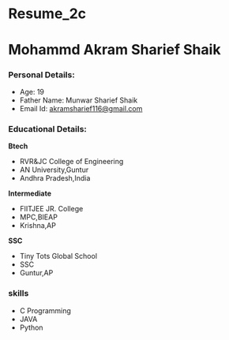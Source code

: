 # Resume_2c
# Mohammd Akram Sharief Shaik
#####
### Personal Details:
- Age: 19
- Father Name: Munwar Sharief Shaik
- Email Id: akramsharief116@gmail.com
### Educational Details:

**Btech**
- RVR&JC College of Engineering
- AN University,Guntur
- Andhra Pradesh,India

**Intermediate**
- FIITJEE JR. College
- MPC,BIEAP
- Krishna,AP

**SSC**
- Tiny Tots Global School
- SSC
- Guntur,AP

### skills
- C Programming
- JAVA
- Python
